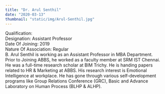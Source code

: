 ```yaml
---
title: "Dr. Arul Senthil"
date: "2020-03-13"
thumbnail: "static/img/Arul-Senthil.jpg"
---
```


Qualification:  
Designation: Assistant Professor  
Date Of Joining: 2019  
Nature Of Association: Regular  
B. Arul Senthil is working as an Assistant Professor in MBA Department. Prior to Joining ABBS, he worked as a faculty member at SRM IST Chennai. He was a full-time research scholar at BIM Trichy. He is handing papers related to HR & Marketing at ABBS. His research interest is Emotional Intelligence at workplace. He has gone through various self-development programs like Group Relations Conference (GRC), Basic and Advance Laboratory on Human Process (BLHP & ALHP).
